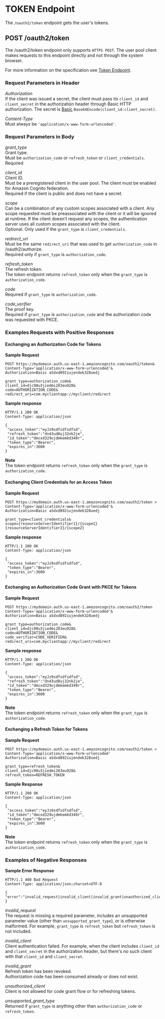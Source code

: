 # TOKEN Endpoint<a name="token-endpoint"></a>

The `/oauth2/token` endpoint gets the user's tokens\.

## POST /oauth2/token<a name="post-token"></a>

The /oauth2/token endpoint only supports `HTTPS POST`\. The user pool client makes requests to this endpoint directly and not through the system browser\.

For more information on the specification see [Token Endpoint](http://openid.net/specs/openid-connect-core-1_0.html#TokenEndpoint)\.

### Request Parameters in Header<a name="post-token-request-parameters"></a>

*Authorization*  
If the client was issued a secret, the client must pass its `client_id` and `client_secret` in the authorization header through Basic HTTP authorization\. The secret is [Basic](https://en.wikipedia.org/wiki/Basic_access_authentication#Client_side) `Base64Encode(client_id:client_secret)`\.

*Content\-Type*  
Must always be `'application/x-www-form-urlencoded'`\.

### Request Parameters in Body<a name="post-token-request-parameters-in-body"></a>

*grant\_type*  
Grant type\.  
Must be `authorization_code` or `refresh_token` or `client_credentials`\.  
Required

*client\_id*  
Client ID\.  
Must be a preregistered client in the user pool\. The client must be enabled for Amazon Cognito federation\.  
Required if the client is public and does not have a secret\.

*scope*  
Can be a combination of any custom scopes associated with a client\. Any scope requested must be preassociated with the client or it will be ignored at runtime\. If the client doesn't request any scopes, the authentication server uses all custom scopes associated with the client\.  
Optional\. Only used if the `grant_type` is `client_credentials`\.

*redirect\_uri*  
Must be the same `redirect_uri` that was used to get `authorization_code` in /oauth2/authorize\.  
Required only if `grant_type` is `authorization_code`\.

*refresh\_token*  
The refresh token\.  
The token endpoint returns `refresh_token` only when the `grant_type` is `authorization_code`\.

*code*  
Required if `grant_type` is `authorization_code`\.

*code\_verifier*  
The proof key\.  
Required if `grant_type` is `authorization_code` and the authorization code was requested with PKCE\.

### Examples Requests with Positive Responses<a name="post-token-positive"></a>

#### Exchanging an Authorization Code for Tokens<a name="post-token-positive-exchanging-authorization-code-for-tokens"></a>

 **Sample Request**

```
POST https://mydomain.auth.us-east-1.amazoncognito.com/oauth2/token&
Content-Type='application/x-www-form-urlencoded'&
Authorization=Basic aSdxd892iujendek328uedj

grant_type=authorization_code&
client_id=djc98u3jiedmi283eu928&
code=AUTHORIZATION_CODE&
redirect_uri=com.myclientapp://myclient/redirect
```

**Sample response**

```
HTTP/1.1 200 OK
Content-Type: application/json

{ 
 "access_token":"eyJz9sdfsdfsdfsd", 
 "refresh_token":"dn43ud8uj32nk2je", 
 "id_token":"dmcxd329ujdmkemkd349r",
 "token_type":"Bearer", 
 "expires_in":3600
}
```

**Note**  
The token endpoint returns `refresh_token` only when the `grant_type` is `authorization_code`\.

#### Exchanging Client Credentials for an Access Token<a name="post-token-positive-exchanging-client-credentials-for-an-access-token"></a>

 **Sample Request**

```
POST https://mydomain.auth.us-east-1.amazoncognito.com/oauth2/token >
Content-Type='application/x-www-form-urlencoded'&
Authorization=Basic aSdxd892iujendek328uedj

grant_type=client_credentials&
scope={resourceServerIdentifier1}/{scope1} {resourceServerIdentifier2}/{scope2}
```

**Sample response**

```
HTTP/1.1 200 OK
Content-Type: application/json

{
 "access_token":"eyJz9sdfsdfsdfsd", 
 "token_type":"Bearer", 
 "expires_in":3600
}
```

#### Exchanging an Authorization Code Grant with PKCE for Tokens<a name="post-token-positive-exchanging-authorization-code-grant-with-pkce-for-tokens"></a>

**Sample Request**

```
POST https://mydomain.auth.us-east-1.amazoncognito.com/oauth2/token
Content-Type='application/x-www-form-urlencoded'&
Authorization=Basic aSdxd892iujendek328uedj

grant_type=authorization_code&
client_id=djc98u3jiedmi283eu928&
code=AUTHORIZATION_CODE&
code_verifier=CODE_VERIFIER&
redirect_uri=com.myclientapp://myclient/redirect
```

**Sample response**

```
HTTP/1.1 200 OK
Content-Type: application/json

{
 "access_token":"eyJz9sdfsdfsdfsd",
 "refresh_token":"dn43ud8uj32nk2je",
 "id_token":"dmcxd329ujdmkemkd349r",
 "token_type":"Bearer", 
 "expires_in":3600
}
```

**Note**  
The token endpoint returns `refresh_token` only when the `grant_type` is `authorization_code`\.

#### Exchanging a Refresh Token for Tokens<a name="post-token-positive-exchanging-a-refresh-token-for-tokens.title"></a>

**Sample Request**

```
POST https://mydomain.auth.us-east-1.amazoncognito.com/oauth2/token >
Content-Type='application/x-www-form-urlencoded'
Authorization=Basic aSdxd892iujendek328uedj

grant_type=refresh_token&
client_id=djc98u3jiedmi283eu928&
refresh_token=REFRESH_TOKEN
```

**Sample Response**

```
HTTP/1.1 200 OK
Content-Type: application/json

{
 "access_token":"eyJz9sdfsdfsdfsd", 
 "id_token":"dmcxd329ujdmkemkd349r",
 "token_type":"Bearer", 
 "expires_in":3600
}
```

**Note**  
The token endpoint returns `refresh_token` only when the `grant_type` is `authorization_code`\.

### Examples of Negative Responses<a name="post-token-negative"></a>

**Sample Error Response**

```
HTTP/1.1 400 Bad Request
Content-Type: application/json;charset=UTF-8

{
"error":"invalid_request|invalid_client|invalid_grant|unauthorized_client|unsupported_grant_type|"
}
```

*invalid\_request*  
The request is missing a required parameter, includes an unsupported parameter value \(other than `unsupported_grant_type`\), or is otherwise malformed\. For example, `grant_type` is `refresh_token` but `refresh_token` is not included\. 

*invalid\_client*  
Client authentication failed\. For example, when the client includes `client_id` and `client_secret` in the authorization header, but there's no such client with that `client_id` and `client_secret`\. 

*invalid\_grant*  
Refresh token has been revoked\.   
Authorization code has been consumed already or does not exist\. 

*unauthorized\_client*  
Client is not allowed for code grant flow or for refreshing tokens\. 

*unsupported\_grant\_type*  
Returned if `grant_type` is anything other than `authorization_code` or `refresh_token`\. 
